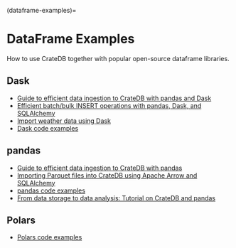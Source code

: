 (dataframe-examples)=

# DataFrame Examples

How to use CrateDB together with popular open-source dataframe libraries.

## Dask
- [Guide to efficient data ingestion to CrateDB with pandas and Dask]
- [Efficient batch/bulk INSERT operations with pandas, Dask, and SQLAlchemy]
- [Import weather data using Dask]
- [Dask code examples]

## pandas
- [Guide to efficient data ingestion to CrateDB with pandas]
- [Importing Parquet files into CrateDB using Apache Arrow and SQLAlchemy]
- [pandas code examples]
- [From data storage to data analysis\: Tutorial on CrateDB and pandas]

## Polars
- [Polars code examples]


[Dask code examples]: https://github.com/crate/cratedb-examples/tree/main/by-dataframe/dask
[Efficient batch/bulk INSERT operations with pandas, Dask, and SQLAlchemy]: https://cratedb.com/docs/python/en/latest/by-example/sqlalchemy/dataframe.html
[From data storage to data analysis\: Tutorial on CrateDB and pandas]: https://community.cratedb.com/t/from-data-storage-to-data-analysis-tutorial-on-cratedb-and-pandas/1440
[Guide to efficient data ingestion to CrateDB with pandas]: https://community.cratedb.com/t/guide-to-efficient-data-ingestion-to-cratedb-with-pandas/1541
[Guide to efficient data ingestion to CrateDB with pandas and Dask]: https://community.cratedb.com/t/guide-to-efficient-data-ingestion-to-cratedb-with-pandas-and-dask/1482
[Import weather data using Dask]: https://github.com/crate/cratedb-examples/blob/main/topic/timeseries/dask-weather-data-import.ipynb
[Importing Parquet files into CrateDB using Apache Arrow and SQLAlchemy]: https://community.cratedb.com/t/importing-parquet-files-into-cratedb-using-apache-arrow-and-sqlalchemy/1161
[pandas code examples]: https://github.com/crate/cratedb-examples/tree/main/by-dataframe/pandas
[Polars code examples]: https://github.com/crate/cratedb-examples/tree/main/by-dataframe/polars
